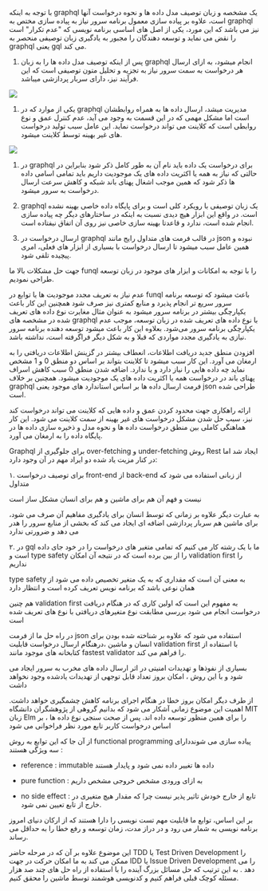  با توجه به اینکه graphql یک مشخصه و زبان توصیف مدل داده ها و نحوه درخواست
    آنها است، علاوه بر پیاده سازی معمول برنامه سرور نیاز به پیاده سازی مختص به
    graphql نیز می باشد که این مورد، یکی از اصل های اساسی برنامه نویسی که "عدم
    تکرار" است را نقض می نماید و توسعه دهندگان را مجبور به یادگیری زبان توصیفی
    منحصر به graphql یعنی gql می کند.

1.  پس از اینکه توصیف مدل داده ها را به زبان graphql انجام میشود، به ازای ارسال
    هر درخواست به سمت سرور نیاز به تجزیه و تحلیل متون توصیفی است که این فرآیند
    نیز، دارای سربار پردازشی میباشد.

![](media/63530c46f07e63f96f2b36529d7e79e5.png)

1.  یکی از موارد که در graphql مدیریت میشد، ارسال داده ها به همراه روابطشان است
    اما مشکل مهمی که در این قسمت به وجود می آید، عدم کنترل عمق و نوع روابطی است
    که کلاینت می تواند درخواست نماید. این عامل سبب تولید درخواست های غیر بهینه
    توسط کلاینت میشود.

![](media/ac2845b6616f533c4903853b7af82d30.png)

1.  در graphql برای درخواست یک داده باید نام آن به طور کامل ذکر شود بنابراین در
    حالتی که نیاز به همه یا اکثریت داده های یک موجودیت داریم باید تمامی اسامی
    داده ها ذکر شود که همین موجب اشغال پهنای باند شبکه و کاهش سرعت ارسال درخواست
    به سرور میشود.

2.  graphql یک زبان توصیفی با رویکرد کلی است و برای پایگاه داده خاصی بهینه نشده
    است. در واقع این ابزار هیچ دیدی نسبت به اینکه در ساختارهای دیگر چه پیاده
    سازی انجام شده است، ندارد و قاعدتا بهینه سازی خاصی نیز روی آن اتفاق نیفتاده
    است.

3.  ارسال درخواست در graphql در قالب فرمت های متداول رایج مانند json نبوده و
    همین عامل سبب میشود تا ارسال درخواست با بسیاری از ابزار های فعلی، امری
    پیچیده تلقی شود.

جهت حل مشکلات بالا ما funql را با توجه به امکانات و ابزار های موجود در زبان
توسعه طراحی نمودیم.

عدم نیاز به تعریف مجدد موجودیت ها یا توابع در funql باعث میشود که توسعه برنامه
سرور سریع تر انجام پذیرد و منابع کمتری نیز صرف شود همچنین این کار باعث یکپارچگی
بیشتر در برنامه سرور میشود به عنوان مثال مغایرت نوع داده های تعریف شده در مشخصه
های graphql با نوع داده های تعریف شده در زبان توسعه، موجب عدم یکپارچگی برنامه
سرور می‌شود. بعلاوه این کار باعث میشود توسعه دهنده برنامه سرور نیازی به یادگیری
مجدد مواردی که قبلا و به شکل دیگر فراگرفته است، نداشته باشد.

افزودن منطق جدید دریافت اطلاعات، انعطاف بیشتر در گزینش اطلاعات دریافتی را به
ارمغان می آورد. این کار سبب میشود تا کلاینت بتواند بر اساس دو منطق 0 و 1 مشخص
نماید چه داده هایی را نیاز دارد و یا ندارد. اضافه شدن منطق 0 سبب کاهش اسراف
پهنای باند در درخواست همه یا اکثریت داده های یک موجودیت میشود. همچنین بر خلاف
graphql فرمت ارسال داده ها بر اساس استاندارد های موجود یعنی json طراحی شده است.

ارائه راهکاری جهت محدود کردن عمق و داده هایی که کلاینت می تواند درخواست کند نیز،
سبب حل شدن مشکل درخواست های غیر بهینه از سمت کلاینت می شود. این کار هماهنگی
کاملی بین منطق درخواست داده ها و نحوه مدل و ذخیره سازی داده ها در پایگاه داده را
به ارمغان می آورد.

Graphql برای جلوگیری از over-fetching و under-fetching روش Rest ایجاد شد اما در
کنار مزیت یاد شده دو ایراد مهم در آن وجود دارد:

۱. برای توصیف درخواست front-end از back-end از زبانی استفاده می شود که متداول

نیست و فهم آن هم برای ماشین و هم برای انسان مشکل ساز است

به عبارت دیگر علاوه بر زمانی که توسط انسان برای یادگیری مفاهیم آن صرف می شود،
برای ماشین هم سربار پردازشی اضافه ای ایجاد می کند که بخشی از منابع سرور را هدر
می دهد و ضرورتی ندارد

۲. در gql ما با یک رشته کار می کنیم که تمامی متغیر های درخواست را در خود جای
داده است و type safety را از بین برده است که در نتیجه آن امکان validation first
را نداریم

type safety به معنی آن است که مقداری که به یک متغیر تخصیص داده می شود از همان
نوعی باشد که برنامه نویس تعریف کرده است و انتظار دارد

هم چنین validation first به مفهوم این است که اولین کاری که در هنگام دریافت
درخواست انجام می شود بررسی مطابقت نوع متغیرهای دریافتی با نوع های تعریف شده است

در راه حل ما از فرمت json استفاده می شود که علاوه بر شناخته شده بودن برای انسان
و ماشین ،درهنگام ارسال درخواست قابلیت validation first با استفاده از کتابخانه
های موجود مانند fastest validator را فراهم می کند.

بسیاری از نفوذها و تهدیدات امنیتی در اثر ارسال داده های مخرب به سرور ایجاد می
شود و با این روش ، امکان بروز تعداد قابل توجهی از تهدیدات یادشده وجود نخواهد
داشت

از طرف دیگر امکان بروز خطا در هنگام اجرای برنامه کاهش چشمگیری خواهد داشت. اهمیت
این موضوع زمانی آشکار می شود که بدانیم گروهی از پژوهشگران دانشگاه MIT زبان Elm
را برای همین منظور توسعه داده اند. پس از صحت سنجی نوع داده ها ، بر اساس درخواست
کاربر تابع مورد نظر فراخوانی می شود

از آن جا که این توابع به روش functional programming پیاده سازی می شونددارای سه
ویژگی هستند :

-   reference : immutable داده ها تغییر داده نمی شود و پایدار هستند

-   pure function : به ازای ورودی مشخص خروجی مشخص داریم

-   no side effect : تابع از خارج خودش تاثیر پذیر نیست چرا که مقدار هیچ متغیری
    در خارج از تابع تعیین نمی شود.

بر این اساس، توابع ما قابلیت مهم تست نویسی را دارا هستند که از ارکان دنیای امروز
برنامه نویسی به شمار می رود و در دراز مدت، زمان توسعه و رفع خطا را به حداقل می
رساند.

این موضوع علاوه بر آن که در مرحله حاضر TDD یا Test Driven Development را ممکن می
کند به ما امکان حرکت در جهت IDD یا Issue Driven Development را می دهد . به این
ترتیب که حل مسائل بزرگ آینده را با استفاده از راه حل های چند صد هزار مسئله کوچک
قبلی فراهم کنیم و کدنویسی هوشمند توسط ماشین را محقق کنیم.
